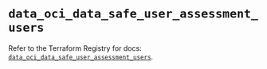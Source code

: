 # `data_oci_data_safe_user_assessment_users`

Refer to the Terraform Registry for docs: [`data_oci_data_safe_user_assessment_users`](https://registry.terraform.io/providers/oracle/oci/6.18.0/docs/data-sources/data_safe_user_assessment_users).
